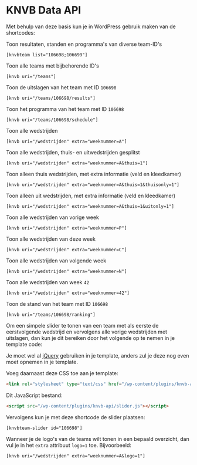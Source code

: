 # KNVB Data API

Met behulp van deze basis kun je in WordPress gebruik maken van de shortcodes:

Toon resultaten, standen en programma's van diverse team-ID's

```
[knvbteam list="106698;106699"]
```

Toon alle teams met bijbehorende ID's

```
[knvb uri="/teams"]
```

Toon de uitslagen van het team met ID `106698`

```
[knvb uri="/teams/106698/results"]
```

Toon het programma van het team met ID `106698`

```
[knvb uri="/teams/106698/schedule"]
```

Toon alle wedstrijden

```
[knvb uri="/wedstrijden" extra="weeknummer=A"]
```

Toon alle wedstrijden, thuis- en uitwedstrijden gesplitst

```
[knvb uri="/wedstrijden" extra="weeknummer=A&thuis=1"]
```

Toon alleen thuis wedstrijden, met extra informatie (veld en kleedkamer)

```
[knvb uri="/wedstrijden" extra="weeknummer=A&thuis=1&thuisonly=1"]
```

Toon alleen uit wedstrijden, met extra informatie (veld en kleedkamer)

```
[knvb uri="/wedstrijden" extra="weeknummer=A&thuis=1&uitonly=1"]
```

Toon alle wedstrijden van vorige week

```
[knvb uri="/wedstrijden" extra="weeknummer=P"]
```

Toon alle wedstrijden van deze week

```
[knvb uri="/wedstrijden" extra="weeknummer=C"]
```

Toon alle wedstrijden van volgende week

```
[knvb uri="/wedstrijden" extra="weeknummer=N"]
```

Toon alle wedstrijden van week `42`

```
[knvb uri="/wedstrijden" extra="weeknummer=42"]
```

Toon de stand van het team met ID `106698`

```
[knvb uri="/teams/106698/ranking"]
```

Om een simpele slider te tonen van een team met als eerste de eerstvolgende
wedstrijd en vervolgens alle vorige wedstrijden met uitslagen, dan kun je
dit bereiken door het volgende op te nemen in je template code:

Je moet wel al [jQuery](http://www.jquery.com/) gebruiken in je template, anders
zul je deze nog even moet opnemen in je template.

Voeg daarnaast deze CSS toe aan je template:

```html
<link rel="stylesheet" type="text/css" href="/wp-content/plugins/knvb-api/slider.css" />
```

Dit JavaScript bestand:

```html
<script src="/wp-content/plugins/knvb-api/slider.js"></script>
```

Vervolgens kun je met deze shortcode de slider plaatsen:

```
[knvbteam-slider id="106698"]
```

Wanneer je de logo's van de teams wilt tonen in een bepaald overzicht, dan
vul je in het `extra` attribuut `logo=1` toe. Bijvoorbeeld:

```
[knvb uri="/wedstrijden" extra="weeknummer=A&logo=1"]
```
